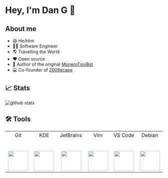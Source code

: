 # Hey, I'm Dan G 👋

## About me

- 😄 He/Him
- 👨‍💻 Software Engineer
- 🌎 Travelling the World
- ❤ Open source
- 🌱 Author of the original [MoneroTipsBot](https://www.reddit.com/r/MoneroTipsBot/wiki/index)
- 💻 Co-founder of [2009scape](https://2009scape.org/)

## 📈 Stats

![github stats](https://github-readme-stats.vercel.app/api?username=dginovker&count_private=true&theme=radical&show_icons=true&include_all_commits=true)

## 🛠 Tools

<table>
  <tbody>
    <tr valign="top">
      <td width="100px" align="center">
        <span>Git</span><br><br><br>
        <a href="https://gitlab.com/dginovker">
          <img height="64px" src="https://cdn.svgporn.com/logos/git-icon.svg">
        </a>
      </td>
      <td width="100px" align="center">
        <span>KDE</span><br><br><br>
        <img height="64px" src="https://cdn.svgporn.com/logos/kde.svg">
      </td>
      <td width="100px" align="center">
        <span>JetBrains</span><br><br><br>
        <img height="64px" src="https://cdn.svgporn.com/logos/jetbrains.svg">
      </td>
      <td width="100px" align="center">
        <span>Vim</span><br><br><br>
        <img height="64px" src="https://cdn.svgporn.com/logos/vim.svg">
      </td>
      <td width="100px" align="center">
        <span>VS Code</span><br><br><br>
        <img height="64px" src="https://cdn.svgporn.com/logos/visual-studio-code.svg">
      </td>
      <td width="100px" align="center">
        <span>Debian</span><br><br><br>
        <img height="64px" src="https://cdn.svgporn.com/logos/debian.svg">
      </td>
    </tr>
  </tbody>
</table>
